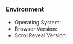 <!--

Thanks for raising an issue! To help us help you, if you've found a bug please consider the following:

* If you can demonstrate the bug using JSBin: https://goo.gl/6b4OeX — please do.
* If that's not possible, perhaps because your bug involves plugins, we recommend creating a small repo that illustrates the problem.

And please, search existing issues before creating a new one.

-->

### Environment

* Operating System:
* Browser Version:
* ScrollReveal Version:
